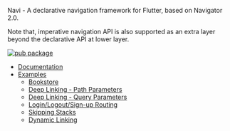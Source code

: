 Navi - A declarative navigation framework for Flutter, based on Navigator 2.0.

Note that, imperative navigation API is also supported as an extra layer beyond the declarative API at lower layer.

<a href="https://pub.dev/packages/navi"><img src="https://img.shields.io/pub/v/navi.svg" alt="pub package"></a>

* [Documentation](navi/README.md)
* [Examples](examples)
  * [Bookstore](examples/bookstore-simple)
  * [Deep Linking - Path Parameters](examples/uxr/1-deep-linking-path-parameters)
  * [Deep Linking - Query Parameters](examples/uxr/2-deep-linking-query-parameters)
  * [Login/Logout/Sign-up Routing](examples/uxr/3-sign-in-routing)
  * [Skipping Stacks](examples/uxr/5-skipping-stacks)
  * [Dynamic Linking](examples/uxr/6-dynamic-linking)
